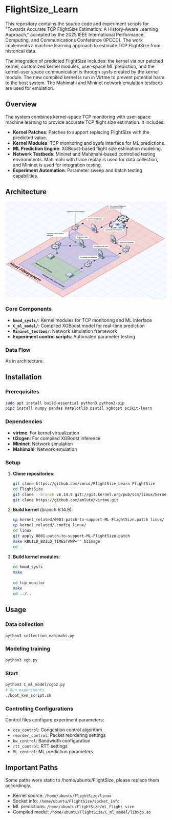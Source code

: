 # FlightSize_Learn

This repository contains the source code and experiment scripts for "Towards Accurate TCP FlightSize Estimation: A History-Aware Learning Approach," accepted by the 2025 IEEE International Performance, Computing, and Communications Conference (IPCCC). 
The work implements a machine learning approach to estimate TCP FlightSize from historical data. 

The integration of predicted FlightSize includes: the kernel via our patched kernel, customized kernel modules, user-space ML prediction, and the kernel-user space communication is through sysfs created by the kernel module.
The new compiled kernel is run in Virtme to prevent potential harm to the host system.
The Mahimahi and Mininet network emulation testbeds are used for emulation.


## Overview

The system combines kernel-space TCP monitoring with user-space machine learning to provide accurate TCP flight size estimation. It includes:

- **Kernel Patches**: Patches to support replacing FlightSize with the predicted value. 
- **Kernel Modules**: TCP monitoring and sysfs interface for ML predictions.
- **ML Prediction Engine**: XGBoost-based flight size estimation modeling.
- **Network Testbeds**: Mininet and Mahimahi-based controlled testing environments. Mahimahi with trace replay is used for data collection, and Mininet is used for integration testing.
- **Experiment Automation**: Parameter sweep and batch testing capabilities.

## Architecture

![workflow](workflow.png)

### Core Components

- **`kmod_sysfs/`**: Kernel modules for TCP monitoring and ML interface
- **`C_ml_model/`**: Compiled XGBoost model for real-time prediction
- **`Mininet_testbed/`**: Network simulation framework
- **Experiment control scripts**: Automated parameter testing

### Data Flow

As in architecture.

## Installation

### Prerequisites

```bash
sudo apt install build-essential python3 python3-pip
pip3 install numpy pandas matplotlib psutil xgboost scikit-learn
```

### Dependencies

- **virtme**: For kernel virtualization
- **tl2cgen**: For compiled XGBoost inference
- **Mininet**: Network simulation
- **Mahimahi**: Network emulation

### Setup

1. **Clone repositories**:
   ```bash
   git clone https://github.com/zmrui/FlightSize_Learn FlightSize
   cd FlightSize
   git clone --branch v6.14.9 git://git.kernel.org/pub/scm/linux/kernel/git/stable/linux.git
   git clone https://github.com/amluto/virtme.git
   ```

2. **Build kernel** (branch 6.14.9):
   ```bash
   cp kernel_related/0001-patch-to-support-ML-FlightSize.patch linux/
   cp kernel_related/.config linux/ 
   cd linux
   git apply 0001-patch-to-support-ML-FlightSize.patch
   make KBUILD_BUILD_TIMESTAMP="" bzImage
   cd -
   ```


3. **Build kernel modules**:
   ```bash
   cd kmod_sysfs
   make
   
   cd tcp_monitor
   make
   cd ../..
   ```

## Usage

### Data collection

```bash
python3 collection_mahimahi.py
```

### Modeling training

```bash
python3 xgb.py
```

### Start

```bash
python3 C_ml_model/cgb2.py
# Run experiments
./boot_kvm_script.sh
```


### Controlling Configurations

Control files configure experiment parameters:
- `cca_control`: Congestion control algorithm
- `reorder_control`: Packet reordering settings
- `bw_control`: Bandwidth configuration
- `rtt_control`: RTT settings
- `ML_control`: ML prediction parameters

## Important Paths

Some paths were static to /home/ubuntu/FlightSize, please replace them accordingly.

- Kernel source: `/home/ubuntu/FlightSize/linux`
- Socket info: `/home/ubuntu/FlightSize/socket_info`
- ML predictions: `/home/ubuntu/FlightSize/ml_flight_size`
- Compiled model: `/home/ubuntu/FlightSize/C_ml_model/libxgb.so`

